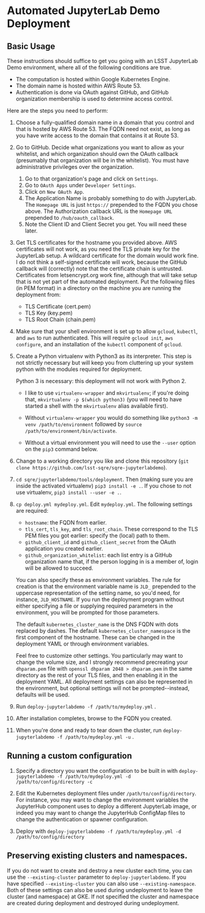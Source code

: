 # Automated JupyterLab Demo Deployment

## Basic Usage

These instructions should suffice to get you going with an LSST
JupyterLab Demo environment, where all of the following conditions are
true.

- The computation is hosted within Google Kubernetes Engine.
- The domain name is hosted within AWS Route 53.
- Authentication is done via OAuth against GitHub, and GitHub
  organization membership is used to determine access control.

Here are the steps you need to perform:

1. Choose a fully-qualified domain name in a domain that you control and
   that is hosted by AWS Route 53.  The FQDN need not exist, as long as
   you have write access to the domain that contains it at Route 53.

2. Go to GitHub.  Decide what organizations you want to allow as your
   whitelist, and which organization should own the OAuth callback
   (presumably that organization will be in the whitelist).  You must
   have administrative privileges over the organization.
   
    1. Go to that organization's page and click on `Settings`.
    2. Go to `OAuth Apps` under `Developer Settings`.
	3. Click on `New OAuth App`.
	4. The Application Name is probably something to do with
       JupyterLab.  The `Homepage URL` is just `https://` prepended to the
       FQDN you chose above.  The Authorization callback URL is the
       `Homepage URL` prepended to `/hub/oauth_callback`.
	5. Note the Client ID and Client Secret you get.  You will need
       these later.
	   
3. Get TLS certificates for the hostname you provided above.  AWS
   certificates will not work, as you need the TLS private key for the
   JupyterLab setup.  A wildcard certificate for the domain would work
   fine.  I do not think a self-signed certificate will work, because
   the GitHub callback will (correctly) note that the certificate chain
   is untrusted.  Certificates from letsencrypt.org work fine, although
   that will take setup that is not yet part of the automated
   deployment.  Put the following files (in PEM format) in a directory
   on the machine you are running the deployment from:
   
    - TLS Certificate (cert.pem)
	- TLS Key (key.pem)
	- TLS Root Chain (chain.pem)
	   
4. Make sure that your shell environment is set up to allow `gcloud`,
   `kubectl`, and `aws` to run authenticated.  This will require `gcloud
   init`, `aws configure`, and an installation of the `kubectl`
   component of `gcloud`.

5. Create a Python virtualenv with Python3 as its interpreter.  This
   step is not strictly necessary but will keep you from cluttering up
   your system python with the modules required for deployment.
   
   Python 3 is necessary: this deployment will not work with Python 2.

    - I like to use `virtualenv-wrapper` and `mkvirtualenv`; if you're
   doing that, `mkvirtualenv -p $(which python3)` (you will need to have
   started a shell with the `mkvirtualenv` alias available first).
   
   - Without `virtualenv-wrapper` you would do something like `python3
   -m venv /path/to/environment` followed by `source
   /path/to/environment/bin/activate`.

    - Without a virtual environment you will need to use the `--user`
    option on the `pip3` command below.

6. Change to a working directory you like and clone this repository
   (`git clone https://github.com/lsst-sqre/sqre-jupyterlabdemo`).
   
7. `cd sqre/jupyterlabdemo/tools/deployment`.  Then (making sure you are
   inside the activated virtualenv) `pip3 install -e .`.  If you chose
   to not use virtualenv, `pip3 install --user -e .`.
   
8. `cp deploy.yml mydeploy.yml`.  Edit `mydeploy.yml`.  The following
   settings are required:
	- `hostname`: the FQDN from earlier.
	- `tls_cert`, `tls_key`, and `tls_root_chain`.  These correspond to
      the TLS PEM files you got earlier: specify the (local) path to
      them.
	- `github_client_id` and `github_client_secret` from the OAuth
      application you created earlier.
	- `github_organization_whitelist`: each list entry is a GitHub
      organization name that, if the person logging in is a member of,
      login will be allowed to succeed.
	  
   You can also specify these as environment variables.  The rule for
   creation is that the environment variable name is `JLD_` prepended to
   the uppercase representation of the setting name, so you'd need, for
   instance, `JLD_HOSTNAME`.  If you run the deployment
   program without either specifying a file or supplying required
   parameters in the environment, you will be prompted for those
   parameters.
   
   The default `kubernetes_cluster_name` is the DNS FQDN with dots
   replaced by dashes.  The default `kubernetes_cluster_namespace` is
   the first component of the hostname.  These can be changed in the
   deployment YAML or through environment variables.

   Feel free to customize other settings.  You particularly may want to
   change the volume size, and I strongly recommend precreating your
   `dhparam.pem` file with `openssl dhparam 2048 > dhparam.pem` in the
   same directory as the rest of your TLS files, and then enabling it in
   the deployment YAML.  All deployment settings can also be represented
   in the environment, but optional settings will not be
   prompted--instead, defaults will be used.
   
9. Run `deploy-jupyterlabdemo -f /path/to/mydeploy.yml` .

10. After installation completes, browse to the FQDN you created.

11. When you're done and ready to tear down the cluster, run
    `deploy-jupyterlabdemo -f /path/to/mydeploy.yml -u` .

## Running a custom configuration

1. Specify a directory you want the configuration to be built in with
   `deploy-jupyterlabdemo -f /path/to/mydeploy.yml -d
   /path/to/config/directory -c`
   
2. Edit the Kubernetes deployment files under
   `/path/to/config/directory`.  For instance, you may want to change
   the environment variables the JupyterHub component uses to deploy a
   different JupyterLab image, or indeed you may want to change the
   JupyterHub ConfigMap files to change the authentication or spawner
   configuration.
   
3. Deploy with `deploy-jupyterlabdemo -f /path/to/mydeploy.yml -d
   /path/to/config/directory`
   
## Preserving existing clusters and namespaces.

If you do not want to create and destroy a new cluster each time, you
can use the `--existing-cluster` parameter to `deploy-jupyterlabdemo`.
If you have specified `--existing-cluster` you can also use
`--existing-namespace`.  Both of these settings can also be used during
undeployment to leave the cluster (and namespace) at GKE.  If not
specified the cluster and namespace are created during deployment and
destroyed during undeployment.

   
